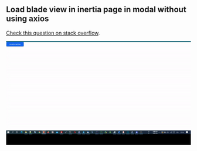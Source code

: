 

## Load blade view in inertia page in modal without using axios 
[Check this question on stack overflow](https://stackoverflow.com/questions/71634453/intertia-modal-load-view-into-a-model-for-create-edit-etc).

![](demo.gif)

